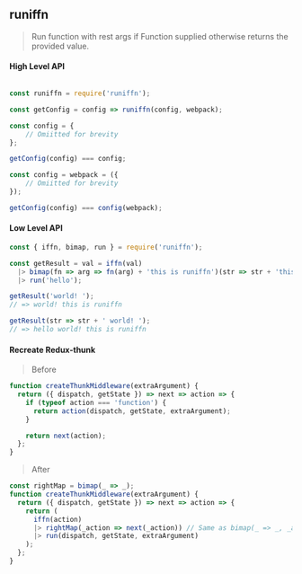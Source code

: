 ## runiffn

> Run function with rest args if Function supplied otherwise returns the provided value.

#### High Level API

```js

const runiffn = require('runiffn');

const getConfig = config => runiffn(config, webpack);

const config = {
    // Omiitted for brevity
};

getConfig(config) === config;

const config = webpack = ({
    // Omiitted for brevity
});

getConfig(config) === config(webpack);
```

#### Low Level API

```js
const { iffn, bimap, run } = require('runiffn');

const getResult = val = iffn(val)
  |> bimap(fn => arg => fn(arg) + 'this is runiffn')(str => str + 'this is runiffn')
  |> run('hello');

getResult('world! ');
// => world! this is runiffn

getResult(str => str + ' world! ');
// => hello world! this is runiffn
```

#### Recreate Redux-thunk

> Before

```js
function createThunkMiddleware(extraArgument) {
  return ({ dispatch, getState }) => next => action => {
    if (typeof action === 'function') {
      return action(dispatch, getState, extraArgument);
    }

    return next(action);
  };
}
```

> After

```js
const rightMap = bimap(_ => _);
function createThunkMiddleware(extraArgument) {
  return ({ dispatch, getState }) => next => action => {
    return (
      iffn(action)
      |> rightMap(_action => next(_action)) // Same as bimap(_ => _, _action => next(_action))
      |> run(dispatch, getState, extraArgument)
    );
  };
}
```